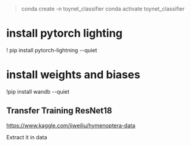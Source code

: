 > conda create -n toynet_classifier
> conda activate toynet_classifier

# install pytorch lighting
! pip install pytorch-lightning --quiet
# install weights and biases
!pip install wandb --quiet



## Transfer Training ResNet18

https://www.kaggle.com/jiweiliu/hymenoptera-data

Extract it in data
